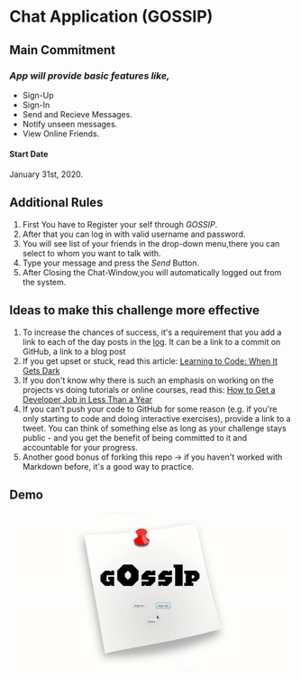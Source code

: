 # Chat Application (GOSSIP)

## Main Commitment
### *App will provide basic features like,*
- Sign-Up
- Sign-In
- Send and Recieve Messages.
- Notify unseen messages.
- View Online Friends.

#### Start Date
January 31st, 2020.

## Additional Rules
1. First You have to Register your self through *GOSSIP*.
2. After that you can log in with valid username and password.
3. You will see list of your friends in the drop-down menu,there you can select to whom you want to talk with.
4. Type your message and press the *Send* Button.
5. After Closing the Chat-Window,you will automatically logged out from the system.


## Ideas to make this challenge more effective
1. To increase the chances of success, it's a requirement that you add a link to each of the day posts in the [log](log.md). It can be a link to a commit on GitHub, a link to a blog post
2. If you get upset or stuck, read this article: [Learning to Code: When It Gets Dark](https://www.freecodecamp.org/news/learning-to-code-when-it-gets-dark-e485edfb58fd/)
3. If you don't know why there is such an emphasis on working on the projects vs doing tutorials or online courses, read this: [How to Get a Developer Job in Less Than a Year](https://www.freecodecamp.org/news/how-to-get-a-developer-job-in-less-than-a-year-c27bbfe71645/)
4. If you can't push your code to GitHub for some reason (e.g. if you're only starting to code and doing interactive exercises), provide a link to a tweet. You can think of something else as long as your challenge stays public - and you get the benefit of being committed to it and accountable for your progress.
5. Another good bonus of forking this repo -> if you haven't worked with Markdown before, it's a good way to practice.

## Demo
[![SC2 Video](src/Demo.gif)](https://youtu.be/jeikvlhgctI)
